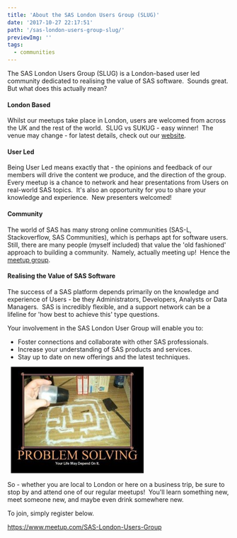 ```yaml
---
title: 'About the SAS London Users Group (SLUG)'
date: '2017-10-27 22:17:51'
path: '/sas-london-users-group-slug/'
previewImg: ''
tags:
  - communities
---
```


The SAS London Users Group (SLUG) is a London-based user led community dedicated to realising the value of SAS software.  Sounds great.  But what does this actually mean?

<h4>London Based</h4>
Whilst our meetups take place in London, users are welcomed from across the UK and the rest of the world.  SLUG vs SUKUG - easy winner!  The venue may change - for latest details, check out our <a href="https://www.meetup.com/preview/SAS-London-Users-Group">website</a>.
<h4>User Led</h4>
Being User Led means exactly that - the opinions and feedback of our members will drive the content we produce, and the direction of the group.  Every meetup is a chance to network and hear presentations from Users on real-world SAS topics.  It's also an opportunity for you to share your knowledge and experience.  New presenters welcomed!
<h4>Community</h4>
The world of SAS has many strong online communities (SAS-L, Stackoverflow, SAS Communities), which is perhaps apt for software users.  Still, there are many people (myself included) that value the 'old fashioned' approach to building a community.  Namely, actually meeting up!  Hence the <a href="https://www.meetup.com/preview/SAS-London-Users-Group">meetup group</a>.
<h4>Realising the Value of SAS Software</h4>
The success of a SAS platform depends primarily on the knowledge and experience of Users - be they Administrators, Developers, Analysts or Data Managers.  SAS is incredibly flexible, and a support network can be a lifeline for 'how best to achieve this' type questions.

Your involvement in the SAS London User Group will enable you to:

<ul>
 	<li>Foster connections and collaborate with other SAS professionals.</li>
 	<li>Increase your understanding of SAS products and services.</li>
 	<li>Stay up to date on new offerings and the latest techniques.</li>
</ul>
&nbsp;

<img class="wp-image-189 size-medium aligncenter" src="../images/slug-300x240.jpg" alt="" width="300" height="240" />

So - whether you are local to London or here on a business trip, be sure to stop by and attend one of our regular meetups!  You'll learn something new, meet someone new, and maybe even drink somewhere new.

To join, simply register below.

https://www.meetup.com/SAS-London-Users-Group

&nbsp;
